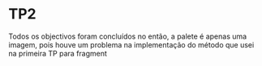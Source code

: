 # TP2
Todos os objectivos foram concluídos no então, a palete é apenas uma imagem, pois houve um problema na implementação do método que usei na primeira TP para fragment
